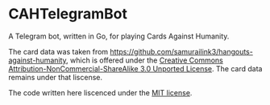 # CAHTelegramBot
A Telegram bot, written in Go, for playing Cards Against Humanity.

The card data was taken from https://github.com/samurailink3/hangouts-against-humanity, which is offered under the [Creative Commons Attribution-NonCommercial-ShareAlike 3.0 Unported License](http://creativecommons.org/licenses/by-nc-sa/3.0/deed.en_US).  The card data remains under that liscense.

The code written here liscenced under the [MIT license](LICENSE).
